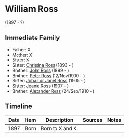 ﻿---
layout: person
subject_key: i21369571
permalink: /people/i21369571
---

# William Ross
(1897 - ?)

## Immediate Family

* Father: X
* Mother: X
* Sister: X
* Sister: [Christina Ross](./@10478196@-christina-ross-b1893-d.md) (1893 - )
* Brother: [John Ross](./@35298145@-john-ross-b1899-d.md) (1899 - )
* Brother: [Peter Ross](./@67099773@-peter-ross-b1900-11-12-d.md) (12/Nov/1900 - )
* Sister: [Johan or Janet Ross](./@18017632@-johan-or-janet-ross-b1905-d.md) (1905 - )
* Sister: [Jeanie Ross](./@71751658@-jeanie-ross-b1907-d.md) (1907 - )
* Brother: [Alexander Ross](./@52064896@-alexander-ross-b1910-9-24-d.md) (24/Sep/1910 - )

## Timeline

Date | Item | Description | Sources | Notes
---|---|---|---|---
1897 | Born | Born to X and X. |  | 

